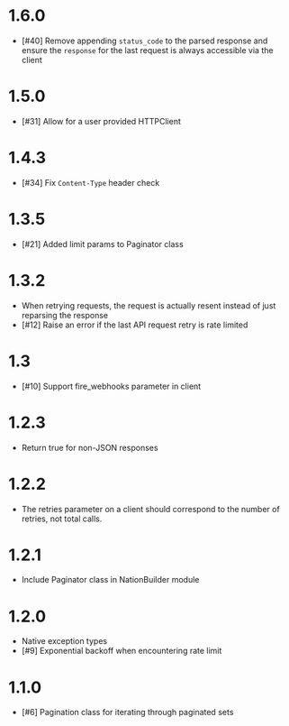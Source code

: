 # 1.6.0
- [#40] Remove appending `status_code` to the parsed response and ensure
  the `response` for the last request is always accessible via the client

# 1.5.0
- [#31] Allow for a user provided HTTPClient

# 1.4.3
- [#34] Fix `Content-Type` header check

# 1.3.5
- [#21] Added limit params to Paginator class

# 1.3.2
- When retrying requests, the request is actually resent instead
  of just reparsing the response
- [#12] Raise an error if the last API request retry is rate limited

# 1.3
- [#10] Support fire_webhooks parameter in client

# 1.2.3
- Return true for non-JSON responses

# 1.2.2
- The retries parameter on a client should correspond to the number of retries,
  not total calls.

# 1.2.1
- Include Paginator class in NationBuilder module

# 1.2.0
- Native exception types
- [#9] Exponential backoff when encountering rate limit

# 1.1.0
- [#6] Pagination class for iterating through paginated sets
